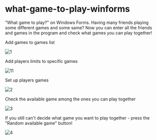 # what-game-to-play-winforms
"What game to play?" on Windows Forms. 
Having many friends playing some different games and some same?
Now you can enter all the friends and games in the program and check what games you can play together!

Add games to games list


![1](https://user-images.githubusercontent.com/111363234/204443654-4c00c1a8-dac0-47c5-a5a7-65097c5e4dde.png)

Add players limits to specific games


![11](https://user-images.githubusercontent.com/111363234/204443840-8a1a4b0b-20ab-48fa-afe1-62cff1b33b67.png)

Set up players games


![2](https://user-images.githubusercontent.com/111363234/204443696-4505e554-81c2-4bbc-a191-912ddb11207e.png)

Check the available game among the ones you can play together

![3](https://user-images.githubusercontent.com/111363234/204443969-185d4b7f-e9e5-423b-a34b-736c43e47843.png)

If you still can't decide what game you want to play together - press the "Random available game" button!

![4](https://user-images.githubusercontent.com/111363234/204444025-e57c32ff-599e-479f-8a0b-883dde0c48e9.png)
